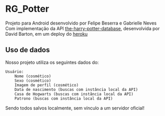 # RG_Potter

Projeto para Android desenvolvido por Felipe Beserra e Gabrielle Neves
Com implementação da API [the-harry-potter-database](https://github.com/theDavidBarton/the-harry-potter-database), desenvolvida por David Barton, em um deploy do [heroku](https://dashboard.heroku.com/) 

## Uso de dados

Nosso projeto utiliza os seguintes dados do:

    Usuário:
	    Nome (cosmético)
	    Sexo (cosmético)
        Imagem de perfil (cosmético)
        Data de nascimento (buscas com instância local da API)
	    Casa de Hogwarts (buscas com instância local da API)
	    Patrono (buscas com instância local da API)

Sendo todos salvos localmente, sem vínculo a um servidor oficial!